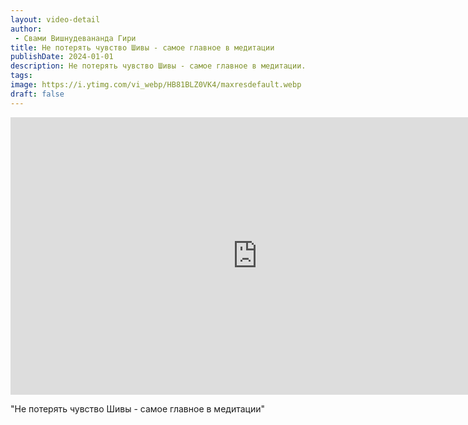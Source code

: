 ```yaml
---
layout: video-detail
author:
 - Свами Вишнудевананда Гири
title: Не потерять чувство Шивы - самое главное в медитации
publishDate: 2024-01-01
description: Не потерять чувство Шивы - самое главное в медитации. 
tags: 
image: https://i.ytimg.com/vi_webp/HB81BLZ0VK4/maxresdefault.webp
draft: false
---
```


<iframe width="790" height="444" src="https://www.youtube.com/embed/HB81BLZ0VK4" frameborder="0" allowfullscreen=""></iframe> 

  "Не потерять чувство Шивы - самое главное в медитации"

  

 